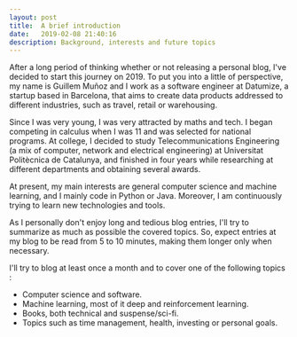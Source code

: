 ```yaml
---
layout: post
title:  A brief introduction
date:   2019-02-08 21:40:16
description: Background, interests and future topics
---
```

After a long period of thinking whether or not releasing a personal blog, I've decided to start this journey on 2019. To put you into a little of perspective, my name is Guillem Muñoz and I work as a software engineer at Datumize, a startup based in Barcelona, that aims to create data products addressed to different industries, such as travel, retail or warehousing.

Since I was very young, I was very attracted by maths and tech. I began competing in calculus when I was 11 and was selected for national programs. At college, I decided to study Telecommunications Engineering (a mix of computer, network and electrical engineering) at Universitat Politècnica de Catalunya, and finished in four years while researching at different departments and obtaining several awards.

At present, my main interests are general computer science and machine learning, and I mainly code in Python or Java. Moreover, I am continuously trying to learn new technologies and tools.

As I personally don't enjoy long and tedious blog entries, I'll try to summarize as much as possible the covered topics. So, expect entries at my blog to be read from 5 to 10 minutes, making them longer only when necessary.

I'll try to blog at least once a month and to cover one of the following topics :

<ul>
	<li>Computer science and software.</li>
	<li>Machine learning, most of it deep and reinforcement learning.</li>
	<li>Books, both technical and suspense/sci-fi.</li>
	<li>Topics such as time management, health, investing or personal goals.</li>
</ul>